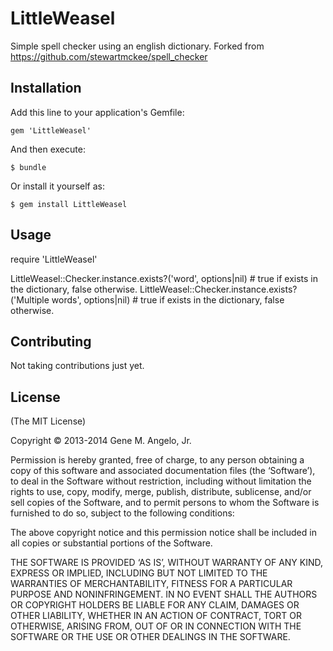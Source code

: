 # LittleWeasel

Simple spell checker using an english dictionary.
Forked from https://github.com/stewartmckee/spell_checker

## Installation

Add this line to your application's Gemfile:

    gem 'LittleWeasel'

And then execute:

    $ bundle

Or install it yourself as:

    $ gem install LittleWeasel

## Usage

require 'LittleWeasel'

LittleWeasel::Checker.instance.exists?('word', options|nil) # true if exists in the dictionary, false otherwise.
LittleWeasel::Checker.instance.exists?('Multiple words', options|nil) # true if exists in the dictionary, false otherwise.

## Contributing

Not taking contributions just yet.

## License

(The MIT License)

Copyright © 2013-2014 Gene M. Angelo, Jr.

Permission is hereby granted, free of charge, to any person obtaining a copy of this software and associated documentation files (the ‘Software’), to deal in the Software without restriction, including without limitation the rights to use, copy, modify, merge, publish, distribute, sublicense, and/or sell copies of the Software, and to permit persons to whom the Software is furnished to do so, subject to the following conditions:

The above copyright notice and this permission notice shall be included in all copies or substantial portions of the Software.

THE SOFTWARE IS PROVIDED ‘AS IS’, WITHOUT WARRANTY OF ANY KIND, EXPRESS OR IMPLIED, INCLUDING BUT NOT LIMITED TO THE WARRANTIES OF MERCHANTABILITY, FITNESS FOR A PARTICULAR PURPOSE AND NONINFRINGEMENT. IN NO EVENT SHALL THE AUTHORS OR COPYRIGHT HOLDERS BE LIABLE FOR ANY CLAIM, DAMAGES OR OTHER LIABILITY, WHETHER IN AN ACTION OF CONTRACT, TORT OR OTHERWISE, ARISING FROM, OUT OF OR IN CONNECTION WITH THE SOFTWARE OR THE USE OR OTHER DEALINGS IN THE SOFTWARE.
